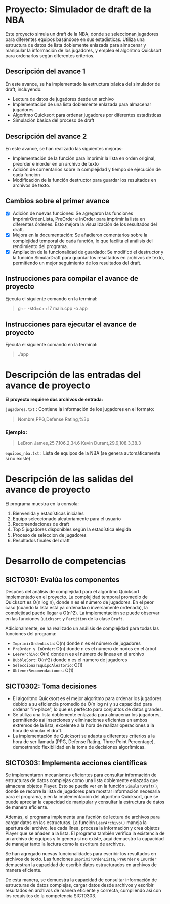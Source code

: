 # Proyecto: Simulador de draft de la NBA

Este proyecto simula un draft de la NBA, donde se seleccionan jugadores para diferentes equipos basándose en sus estadísticas.
Utiliza una estructura de datos de lista doblemente enlazada para almacenar y manipular la información de los jugadores, y emplea el algoritmo Quicksort para ordenarlos según diferentes criterios.

## Descripción del avance 1

En este avance, se ha implementado la estructura básica del simulador de draft, incluyendo:
* Lectura de datos de jugadores desde un archivo
* Implementación de una lista doblemente enlazada para almacenar jugadores
* Algoritmo Quicksort para ordenar jugadores por diferentes estadísticas
* Simulación básica del proceso de draft

## Descripción del avance 2
En este avance, se han realizado las siguientes mejoras:
* Implementación de la función para imprimir la lista en orden original, preorder e inorder en un archivo de texto
* Adición de comentarios sobre la complejidad y tiempo de ejecución de cada función
* Modificación de la función destructor para guardar los resultados en archivos de texto.

## Cambios sobre el primer avance
- [x] Adición de nuevas funciones: Se agregaron las funciones ImprimirOrdenLista, PreOrder e InOrder para imprimir la lista en diferentes órdenes. Esto mejora la visualización de los resultados del draft.
- [x] Mejora en la documentación: Se añadieron comentarios sobre la complejidad temporal de cada función, lo que facilita el análisis del rendimiento del programa.
- [x] Ampliación de la funcionalidad de guardado: Se modificó el destructor y la función SimularDraft para guardar los resultados en archivos de texto, permitiendo un mejor seguimiento de los resultados del draft.

## Instrucciones para compilar el avance de proyecto

Ejecuta el siguiente comando en la terminal:

> g++ -std=c++17 main.cpp -o app


## Instrucciones para ejecutar el avance de proyecto

Ejecuta el siguiente comando en la terminal:

> ./app


# Descripción de las entradas del avance de proyecto

**El proyecto requiere dos archivos de entrada:**

`jugadores.txt` : Contiene la información de los jugadores en el formato:

> Nombre,PPG,Defense Rating,%3p

### Ejemplo:

> LeBron James,25.7,106.2,34.6
> Kevin Durant,29.9,108.3,38.3

`equipos_nba.txt` : Lista de equipos de la NBA (se genera automáticamente si no existe)

# Descripción de las salidas del avance de proyecto

El programa muestra en la consola:

1. Bienvenida y estadísticas iniciales
2. Equipo seleccionado aleatoriamente para el usuario
3. Recomendaciones de draft
4. Top 5 jugadores disponibles según la estadística elegida
5. Proceso de selección de jugadores
6. Resultados finales del draft


# Desarrollo de competencias

## SICT0301: Evalúa los componentes

Despúes del análisis de complejidad para el algoritmo Quicksort implementado en el proyecto. La complejidad temporal promedio de Quicksort es O(n log n), donde n es el número de jugadores. 
En el peor caso (cuando la lista está ya ordenada o inversamente ordenada), la complejidad puede llegar a O(n^2). 
La implementación se puede observar en las funciones `Quicksort` y `Partition` de la clase `Draft`.

Adicionalmente, se ha realizado un análisis de complejidad para todas las funciones del programa:

* `ImprimirOrdenLista`: O(n) donde n es el número de jugadores
* `PreOrder y InOrder`: O(n) donde n es el número de nodos en el árbol
* `LeerArchivo`: O(n) donde n es el número de líneas en el archivo
* `BubbleSort`: O(n^2) donde n es el número de jugadores
* `SeleccionarEquipoAleatorio`: O(1)
* `ObtenerRecomendaciones`: O(1)

## SICT0302: Toma decisiones

* El algoritmo Quicksort es el mejor algoritmo para ordenar los jugadores debido a su eficiencia promedio de O(n log n) y su capacidad para ordenar "in-place", lo que es perfecto para conjuntos de datos grandes.
* Se utiliza una lista doblemente enlazada para almacenar los jugadores, permitiendo así inserciones y eliminaciones eficientes en ambos extremos de la lista, excelente a la hora de realizar operaciones a la hora de simular el draft.
* La implementación de Quicksort se adapta a diferentes criterios a la hora de ser llamada (PPG, Defense Rating, Three Point Percentage), demostrando flexibilidad en la toma de decisiones algorítmicas.


## SICT0303: Implementa acciones científicas

Se implementaron mecanismos eficientes para consultar información de estructuras de datos complejas como una lista doblemente enlazada que almacena objetos Player. Esto se puede ver en la función `SimularDraft()`, donde se recorre la lista de jugadores para mostrar información necesaria para el programa, y en la implementación del algoritmo Quicksort, que se puede apreciar la capacidad de manipular y consultar la estructura de datos de manera eficiente.

Además, el programa implementa una fucnión de lectura de archivos para cargar datos en las estructuras. La función `LeerArchivo()` maneja la apertura del archivo, lee cada línea, procesa la información y crea objetos Player que se añaden a la lista. El programa también verifica la existencia de un archivo de equipos y lo genera si no existe, aquí demuestro la capacidad de manejar tanto la lectura como la escritura de archivos.

Se han agregado nuevas funcionalidades para escribir los resultados en archivos de texto. Las funciones `ImprimirOrdenLista`, `PreOrder` e `InOrder` demuestran la capacidad de escribir datos estructurados en archivos de manera eficiente.

De esta manera, se demuestra la capacidad de consultar información de estructuras de datos complejas, cargar datos desde archivos y escribir resultados en archivos de manera eficiente y correcta, cumpliendo así con los requisitos de la competencia SICT0303.
